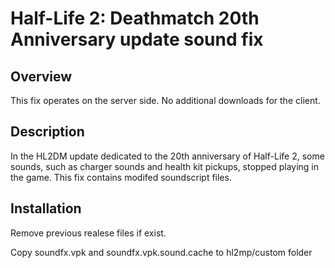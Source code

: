 # Half-Life 2: Deathmatch 20th Anniversary update sound fix

## Overview
This fix operates on the server side. No additional downloads for the client.
## Description
In the HL2DM update dedicated to the 20th anniversary of Half-Life 2, some sounds, such as charger sounds and health kit pickups, stopped playing in the game. This fix contains modifed soundscript files.

## Installation
Remove previous realese files if exist.

Copy soundfx.vpk and soundfx.vpk.sound.cache to hl2mp/custom folder
   
